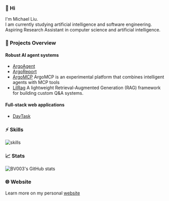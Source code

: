 ### 👋 Hi 
I'm Michael Liu.  
I am currently studying artificial intelligence and software engineering.  
Aspiring Research Assistant in computer science and artificial intelligence.

### 🔗 Projects Overview

#### Robust AI agent systems
- [ArgoAgent](https://github.com/BV003/ArgoAgent)
- [ArgoReport](https://github.com/BV003/ArgoReport)
- [ArgoMCP](https://github.com/BV003/ArgoMCP)
ArgoMCP is an experimental platform that combines intelligent agents with MCP tools
- [LilRag](https://github.com/BV003/LilRag)
A lightweight Retrieval-Augmented Generation (RAG) framework for building custom Q&A systems.

#### Full-stack web applications
- [DayTask](https://github.com/BV003/DayTask)


### ⚡ Skills

![skills](https://skillicons.dev/icons?perline=10&i=python,nodejs)

### 📈 Stats
![BV003's GitHub stats](https://github-readme-stats.vercel.app/api?username=BV003&count_private=true&include_all_commits=true\&hide=contribs)

### 🌐 Website
Learn more on my personal [website](https://bv003.github.io/)
<!--👯 I’m looking to collaborate on ...-->




<!--💬 Ask me about ...-->

<!--📫 How to reach me: ...-->

<!--😄 Pronouns: ...-->

 <!--Fun fact: ...-->

<!---
BV003/BV003 is a ✨ special ✨ repository because its `README.md` (this file) appears on your GitHub profile.
You can click the Preview link to take a look at your changes.
--->
